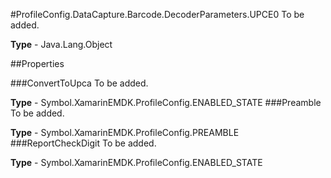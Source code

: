 #ProfileConfig.DataCapture.Barcode.DecoderParameters.UPCE0
To be added.

**Type** - Java.Lang.Object

##Properties

###ConvertToUpca
To be added.

**Type** - Symbol.XamarinEMDK.ProfileConfig.ENABLED_STATE
###Preamble
To be added.

**Type** - Symbol.XamarinEMDK.ProfileConfig.PREAMBLE
###ReportCheckDigit
To be added.

**Type** - Symbol.XamarinEMDK.ProfileConfig.ENABLED_STATE


